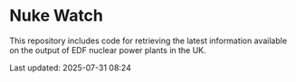 # Nuke Watch

This repository includes code for retrieving the latest information available on the output of EDF nuclear power plants in the UK.

Last updated: 2025-07-31 08:24